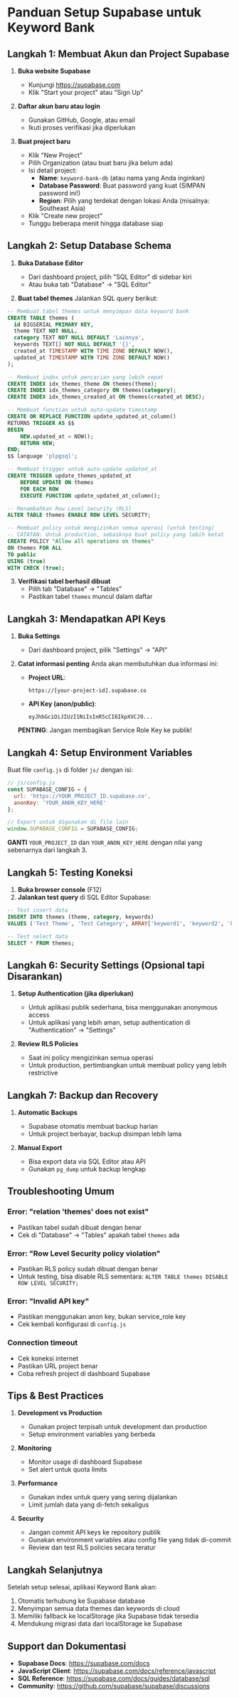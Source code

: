 # Panduan Setup Supabase untuk Keyword Bank

## Langkah 1: Membuat Akun dan Project Supabase

1. **Buka website Supabase**
   - Kunjungi https://supabase.com
   - Klik "Start your project" atau "Sign Up"

2. **Daftar akun baru atau login**
   - Gunakan GitHub, Google, atau email
   - Ikuti proses verifikasi jika diperlukan

3. **Buat project baru**
   - Klik "New Project"
   - Pilih Organization (atau buat baru jika belum ada)
   - Isi detail project:
     - **Name**: `keyword-bank-db` (atau nama yang Anda inginkan)
     - **Database Password**: Buat password yang kuat (SIMPAN password ini!)
     - **Region**: Pilih yang terdekat dengan lokasi Anda (misalnya: Southeast Asia)
   - Klik "Create new project"
   - Tunggu beberapa menit hingga database siap

## Langkah 2: Setup Database Schema

1. **Buka Database Editor**
   - Dari dashboard project, pilih "SQL Editor" di sidebar kiri
   - Atau buka tab "Database" → "SQL Editor"

2. **Buat tabel themes**
   Jalankan SQL query berikut:

```sql
-- Membuat tabel themes untuk menyimpan data keyword bank
CREATE TABLE themes (
  id BIGSERIAL PRIMARY KEY,
  theme TEXT NOT NULL,
  category TEXT NOT NULL DEFAULT 'Lainnya',
  keywords TEXT[] NOT NULL DEFAULT '{}',
  created_at TIMESTAMP WITH TIME ZONE DEFAULT NOW(),
  updated_at TIMESTAMP WITH TIME ZONE DEFAULT NOW()
);

-- Membuat index untuk pencarian yang lebih cepat
CREATE INDEX idx_themes_theme ON themes(theme);
CREATE INDEX idx_themes_category ON themes(category);
CREATE INDEX idx_themes_created_at ON themes(created_at DESC);

-- Membuat function untuk auto-update timestamp
CREATE OR REPLACE FUNCTION update_updated_at_column()
RETURNS TRIGGER AS $$
BEGIN
    NEW.updated_at = NOW();
    RETURN NEW;
END;
$$ language 'plpgsql';

-- Membuat trigger untuk auto-update updated_at
CREATE TRIGGER update_themes_updated_at 
    BEFORE UPDATE ON themes 
    FOR EACH ROW 
    EXECUTE FUNCTION update_updated_at_column();

-- Menambahkan Row Level Security (RLS)
ALTER TABLE themes ENABLE ROW LEVEL SECURITY;

-- Membuat policy untuk mengizinkan semua operasi (untuk testing)
-- CATATAN: Untuk production, sebaiknya buat policy yang lebih ketat
CREATE POLICY "Allow all operations on themes" 
ON themes FOR ALL 
TO public 
USING (true) 
WITH CHECK (true);
```

3. **Verifikasi tabel berhasil dibuat**
   - Pilih tab "Database" → "Tables"
   - Pastikan tabel `themes` muncul dalam daftar

## Langkah 3: Mendapatkan API Keys

1. **Buka Settings**
   - Dari dashboard project, pilik "Settings" → "API"

2. **Catat informasi penting**
   Anda akan membutuhkan dua informasi ini:
   
   - **Project URL**: 
     ```
     https://[your-project-id].supabase.co
     ```
   
   - **API Key (anon/public)**:
     ```
     eyJhbGciOiJIUzI1NiIsInR5cCI6IkpXVCJ9...
     ```

   **PENTING**: Jangan membagikan Service Role Key ke publik!

## Langkah 4: Setup Environment Variables

Buat file `config.js` di folder `js/` dengan isi:

```javascript
// js/config.js
const SUPABASE_CONFIG = {
  url: 'https://YOUR_PROJECT_ID.supabase.co',
  anonKey: 'YOUR_ANON_KEY_HERE'
};

// Export untuk digunakan di file lain
window.SUPABASE_CONFIG = SUPABASE_CONFIG;
```

**GANTI** `YOUR_PROJECT_ID` dan `YOUR_ANON_KEY_HERE` dengan nilai yang sebenarnya dari langkah 3.

## Langkah 5: Testing Koneksi

1. **Buka browser console** (F12)
2. **Jalankan test query** di SQL Editor Supabase:

```sql
-- Test insert data
INSERT INTO themes (theme, category, keywords) 
VALUES ('Test Theme', 'Test Category', ARRAY['keyword1', 'keyword2', 'keyword3']);

-- Test select data
SELECT * FROM themes;
```

## Langkah 6: Security Settings (Opsional tapi Disarankan)

1. **Setup Authentication (jika diperlukan)**
   - Untuk aplikasi publik sederhana, bisa menggunakan anonymous access
   - Untuk aplikasi yang lebih aman, setup authentication di "Authentication" → "Settings"

2. **Review RLS Policies**
   - Saat ini policy mengizinkan semua operasi
   - Untuk production, pertimbangkan untuk membuat policy yang lebih restrictive

## Langkah 7: Backup dan Recovery

1. **Automatic Backups**
   - Supabase otomatis membuat backup harian
   - Untuk project berbayar, backup disimpan lebih lama

2. **Manual Export**
   - Bisa export data via SQL Editor atau API
   - Gunakan `pg_dump` untuk backup lengkap

## Troubleshooting Umum

### Error: "relation 'themes' does not exist"
- Pastikan tabel sudah dibuat dengan benar
- Cek di "Database" → "Tables" apakah tabel `themes` ada

### Error: "Row Level Security policy violation"
- Pastikan RLS policy sudah dibuat dengan benar
- Untuk testing, bisa disable RLS sementara: `ALTER TABLE themes DISABLE ROW LEVEL SECURITY;`

### Error: "Invalid API key"
- Pastikan menggunakan anon key, bukan service_role key
- Cek kembali konfigurasi di `config.js`

### Connection timeout
- Cek koneksi internet
- Pastikan URL project benar
- Coba refresh project di dashboard Supabase

## Tips & Best Practices

1. **Development vs Production**
   - Gunakan project terpisah untuk development dan production
   - Setup environment variables yang berbeda

2. **Monitoring**
   - Monitor usage di dashboard Supabase
   - Set alert untuk quota limits

3. **Performance**
   - Gunakan index untuk query yang sering dijalankan
   - Limit jumlah data yang di-fetch sekaligus

4. **Security**
   - Jangan commit API keys ke repository publik
   - Gunakan environment variables atau config file yang tidak di-commit
   - Review dan test RLS policies secara teratur

## Langkah Selanjutnya

Setelah setup selesai, aplikasi Keyword Bank akan:
1. Otomatis terhubung ke Supabase database
2. Menyimpan semua data themes dan keywords di cloud
3. Memiliki fallback ke localStorage jika Supabase tidak tersedia
4. Mendukung migrasi data dari localStorage ke Supabase

## Support dan Dokumentasi

- **Supabase Docs**: https://supabase.com/docs
- **JavaScript Client**: https://supabase.com/docs/reference/javascript
- **SQL Reference**: https://supabase.com/docs/guides/database/sql
- **Community**: https://github.com/supabase/supabase/discussions